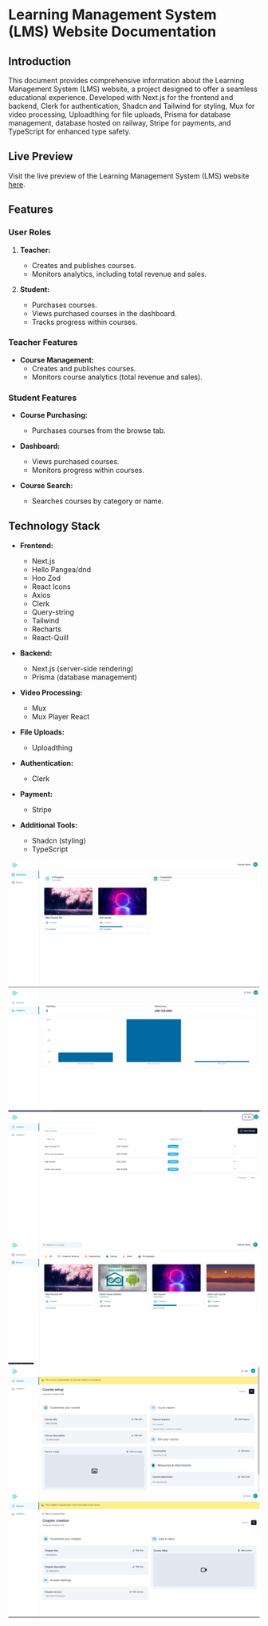 # Learning Management System (LMS) Website Documentation

## Introduction

This document provides comprehensive information about the Learning Management System (LMS) website, a project designed to offer a seamless educational experience. Developed with Next.js for the frontend and backend, Clerk for authentication, Shadcn and Tailwind for styling, Mux for video processing, Uploadthing for file uploads, Prisma for database management, database hosted on railway, Stripe for payments, and TypeScript for enhanced type safety.

## Live Preview

Visit the live preview of the Learning Management System (LMS) website [here](https://mahmoudba-lms.vercel.app).

## Features

### User Roles

1. **Teacher:**

   - Creates and publishes courses.
   - Monitors analytics, including total revenue and sales.

2. **Student:**
   - Purchases courses.
   - Views purchased courses in the dashboard.
   - Tracks progress within courses.

### Teacher Features

- **Course Management:**
  - Creates and publishes courses.
  - Monitors course analytics (total revenue and sales).

### Student Features

- **Course Purchasing:**

  - Purchases courses from the browse tab.

- **Dashboard:**

  - Views purchased courses.
  - Monitors progress within courses.

- **Course Search:**
  - Searches courses by category or name.

## Technology Stack

- **Frontend:**

  - Next.js
  - Hello Pangea/dnd
  - Hoo Zod
  - React Icons
  - Axios
  - Clerk
  - Query-string
  - Tailwind
  - Recharts
  - React-Quill

- **Backend:**

  - Next.js (server-side rendering)
  - Prisma (database management)

- **Video Processing:**

  - Mux
  - Mux Player React

- **File Uploads:**

  - Uploadthing

- **Authentication:**

  - Clerk

- **Payment:**

  - Stripe

- **Additional Tools:**
  - Shadcn (styling)
  - TypeScript

![Dashboard](Dashboard.png)
![Teacher Analytics](analytics.png)
![Teacher Courses](teacher-courses.png)
![Browse](browse.png)
![Course Creation Page](course-creation.png)
![Chapter Creation Page](chapter-creation.png)
